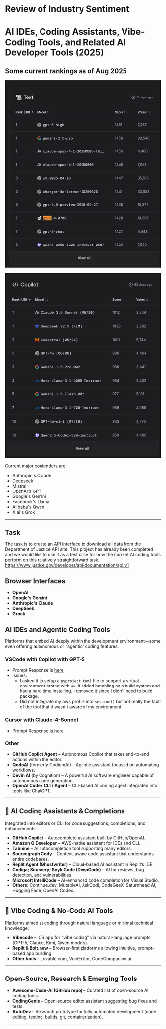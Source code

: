 # Review of Industry Sentiment

# AI IDEs, Coding Assistants, Vibe-Coding Tools, and Related AI Developer Tools (2025)

## Some current rankings as of Aug 2025

![LMArena Text Rankings 08-2025](images/lmarena-text-2025-08.png)

![LMArena Copilot Rankings 08-2025](images/lmarena-copilot-2025-08.png)

Current major contenders are:

- Anthropic's Claude
- Deepseek
- Mistral
- OpenAI's GPT
- Google's Gemini
- Facebook's Llama
- Alibaba's Qwen
- X.ai's Grok

---

## Task

The task is to create an API interface to download all data from the Department of Justice API site.
This project has already been completed and we would like to use it as a test case for how the
current AI coding tools perform on this relatively straightforward task.
https://www.justice.gov/developer/api-documentation/api_v1

## Browser Interfaces

- **OpenAI**
- **Google's Gemini**
- **Anthropic's Claude**
- **DeepSeek**
- **Grock**

## AI IDEs and Agentic Coding Tools

Platforms that embed AI deeply within the development environment—some even offering autonomous or
“agentic” coding features:

### VSCode with Copilot with GPT-5

- Prompt Response is [here](./prompt-responses/vscode-gpt5.md)
- Issues:
  - I asked it to setup a `pyproject.toml` file to support a virtual environment crated with `uv`.
    It added hatchling as a build system and had a hard time installing. I removed it since I didn't
    need to build package.
  - Did not integrate my aws profile into `session()` but not really the fault of the tool that it
    wasn't aware of my environment.

### Cursor with Claude-4-Sonnet

- Prompt Response is [here](./prompt-responses/cursor-claude4-sonnet.md)

### Other
- **GitHub Copilot Agent** – Autonomous Copilot that takes end-to-end actions within the editor.
- **QodoAI** (formerly CodiumAI) – Agentic assistant focused on automating workflows.
- **Devin AI** (by Cognition) – A powerful AI software engineer capable of autonomous code
  generation.
- **OpenAI Codex CLI / Agent** – CLI-based AI coding agent integrated into tools like ChatGPT.

---

## 🤖 AI Coding Assistants & Completions

Integrated into editors or CLI for code suggestions, completions, and enhancements:

- **GitHub Copilot** – Autocomplete assistant built by GitHub/OpenAI.
- **Amazon Q Developer** – AWS-native assistant for IDEs and CLI.
- **Tabnine** – AI autocompletion tool supporting many editors.
- **Sourcegraph Cody** – Context-aware code assistant that understands entire codebases.
- **Replit Agent (Ghostwriter)** – Cloud-based AI assistant in Replit’s IDE.
- **Codiga; Sourcery; Snyk Code (DeepCode)** – AI for reviews, bug detection, and vulnerabilities.
- **Microsoft IntelliCode** – AI-enhanced code completion for Visual Studio.
- **Others:** Continue.dev, MutableAI, AskCodi, CodeGeeX, Saturnhead AI, Hugging Face, OpenAI Codex.

---

## 🎨 Vibe Coding & No-Code AI Tools

Platforms aimed at coding through natural language or minimal technical knowledge:

- **Vibecode** – iOS app for “vibe coding” via natural-language prompts (GPT-5, Claude, Kimi, Qwen
  models).
- **Replit & Bolt.new** – Browser-first platforms allowing intuitive, prompt-based app building.
- **Other tools** – Lovable.com, VoidEditor, CodeCompanion.ai.

---

## Open-Source, Research & Emerging Tools

- **Awesome-Code-AI (GitHub repo)** – Curated list of open-source AI coding tools.
- **CodingGenie** – Open-source editor assistant suggesting bug fixes and tests.
- **AutoDev** – Research prototype for fully automated development (code editing, testing, builds,
  git, containerization).

---
